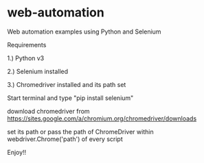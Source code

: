 # web-automation
Web automation examples using Python and Selenium

Requirements

1.) Python v3

2.) Selenium installed

3.) Chromedriver installed and its path set

Start terminal and type "pip install selenium"

download chromedriver from https://sites.google.com/a/chromium.org/chromedriver/downloads

set its path or pass the path of ChromeDriver within webdriver.Chrome('path') of every script


Enjoy!!
